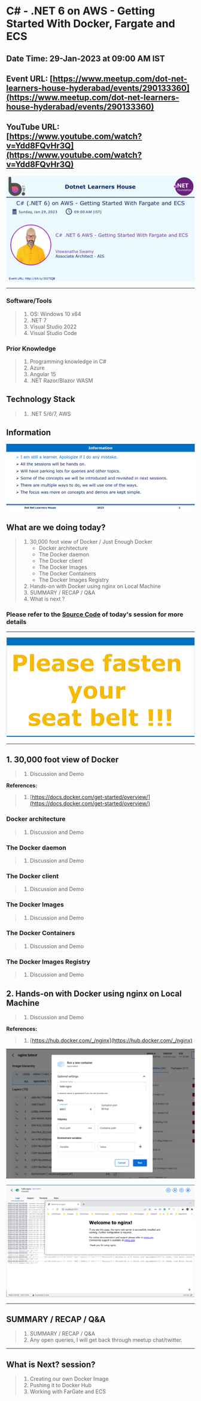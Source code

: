 # C# - .NET 6 on AWS - Getting Started With Docker, Fargate and ECS

## Date Time: 29-Jan-2023 at 09:00 AM IST

## Event URL: [https://www.meetup.com/dot-net-learners-house-hyderabad/events/290133360](https://www.meetup.com/dot-net-learners-house-hyderabad/events/290133360)

## YouTube URL: [https://www.youtube.com/watch?v=Ydd8FQvHr3Q](https://www.youtube.com/watch?v=Ydd8FQvHr3Q)

![Viswanatha Swamy P K |150x150](./Documentation/Images/ViswanathaSwamyPK.PNG)

---

### Software/Tools

> 1. OS: Windows 10 x64
> 1. .NET 7
> 1. Visual Studio 2022
> 1. Visual Studio Code

### Prior Knowledge

> 1. Programming knowledge in C#
> 1. Azure
> 1. Angular 15
> 1. .NET Razor/Blazor WASM

## Technology Stack

> 1. .NET 5/6/7, AWS

## Information

![Information | 100x100](./Documentation/Images/Information.PNG)

## What are we doing today?

> 1. 30,000 foot view of Docker / Just Enough Docker
>    - Docker architecture
>    - The Docker daemon
>    - The Docker client
>    - The Docker Images
>    - The Docker Containers
>    - The Docker Images Registry
> 1. Hands-on with Docker using nginx on Local Machine
> 1. SUMMARY / RECAP / Q&A
> 1. What is next ?

### Please refer to the [**Source Code**](https://github.com/vishipayyallore/speaker-series-2023/tree/main/dotnet-6-on-aws/Fargate_ECS_S1) of today's session for more details

---

![Information | 100x100](./Documentation/Images/SeatBelt.PNG)

---

## 1. 30,000 foot view of Docker

> 1. Discussion and Demo

**References:**

> 1. [https://docs.docker.com/get-started/overview/](https://docs.docker.com/get-started/overview/)

### Docker architecture

> 1. Discussion and Demo

### The Docker daemon

> 1. Discussion and Demo

### The Docker client

> 1. Discussion and Demo

### The Docker Images

> 1. Discussion and Demo

### The Docker Containers

> 1. Discussion and Demo

### The Docker Images Registry

> 1. Discussion and Demo

## 2. Hands-on with Docker using nginx on Local Machine

> 1. Discussion and Demo

**References:**

> 1. [https://hub.docker.com/_/nginx](https://hub.docker.com/_/nginx)

![Local Nginx 1 | 100x100](./Documentation/Images/Local_Nginx_1.PNG)

![Local Nginx 2 | 100x100](./Documentation/Images/Local_Nginx_2.PNG)

---

## SUMMARY / RECAP / Q&A

> 1. SUMMARY / RECAP / Q&A
> 2. Any open queries, I will get back through meetup chat/twitter.

---

## What is Next? session?

> 1. Creating our own Docker Image
> 1. Pushing it to Docker Hub
> 1. Working with FarGate and ECS

